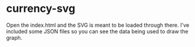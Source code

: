 # currency-svg
Open the index.html and the SVG is meant to be loaded through there. I've included some JSON files so you can see the data being used to draw the graph.
